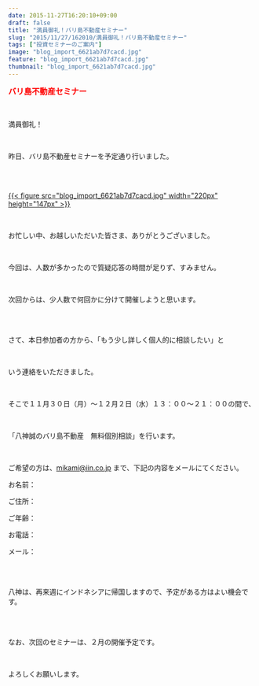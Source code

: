 ```yaml
---
date: 2015-11-27T16:20:10+09:00
draft: false
title: "満員御礼！バリ島不動産セミナー"
slug: "2015/11/27/162010/満員御礼！バリ島不動産セミナー"
tags: ["投資セミナーのご案内"]
image: "blog_import_6621ab7d7cacd.jpg"
feature: "blog_import_6621ab7d7cacd.jpg"
thumbnail: "blog_import_6621ab7d7cacd.jpg"
---
```

<p><font color="#ff0000" size="3"><strong>バリ島不動産セミナー</strong></font></p><br/><p>満員御礼！</p><br/><p>昨日、バリ島不動産セミナーを予定通り行いました。</p><br/><p><br/><a href="blog_import_6621ab7ec3e36.jpg">{{< figure src="blog_import_6621ab7d7cacd.jpg" width="220px" height="147px" >}}</a><br/></p><br/><p>お忙しい中、お越しいただいた皆さま、ありがとうございました。</p><br/><p>今回は、人数が多かったので質疑応答の時間が足りず、すみません。</p><br/><p>次回からは、少人数で何回かに分けて開催しようと思います。</p><br/><br/><p>さて、本日参加者の方から、「もう少し詳しく個人的に相談したい」と</p><br/><p>いう連絡をいただきました。</p><br/><p>そこで１１月３０日（月）～１２月２日（水）１３：００～２１：００の間で、</p><br/><p>「八神誠のバリ島不動産　無料個別相談」を行います。</p><br/><p>ご希望の方は、<a href="mailto:mikami@iin.co.jp">mikami@iin.co.jp</a> まで、下記の内容をメールにてください。</p><p>お名前：</p><p>ご住所：</p><p>ご年齢：</p><p>お電話：</p><p>メール：</p><br/><br/><p>八神は、再来週にインドネシアに帰国しますので、予定がある方はよい機会です。</p><br/><br/><p>なお、次回のセミナーは、２月の開催予定です。</p><br/><p>よろしくお願いします。</p><br/>

